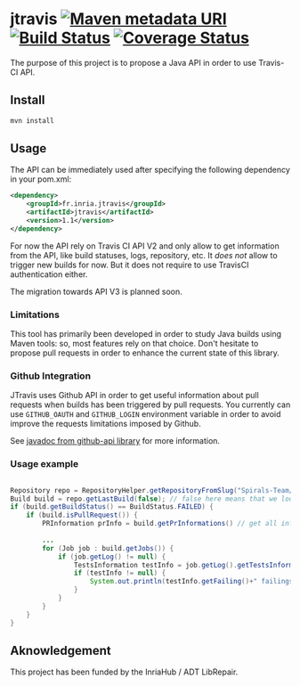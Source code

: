 # jtravis [![Maven metadata URI](https://img.shields.io/maven-metadata/v/http/central.maven.org/maven2/fr/inria/jtravis/jtravis/maven-metadata.xml.svg)](http://search.maven.org/#search%7Cga%7C1%7Cg%3A%22fr.inria.jtravis%22%20AND%20a%3A%22jtravis%22) [![Build Status](https://travis-ci.org/Spirals-Team/jtravis.svg?branch=master)](https://travis-ci.org/Spirals-Team/jtravis) [![Coverage Status](https://coveralls.io/repos/github/Spirals-Team/jtravis/badge.svg?branch=master)](https://coveralls.io/github/Spirals-Team/jtravis?branch=master)

The purpose of this project is to propose a Java API in order to use Travis-CI API.

## Install

```bash
mvn install
```

## Usage

The API can be immediately used after specifying the following dependency in your pom.xml:

```xml
<dependency>
    <groupId>fr.inria.jtravis</groupId>
    <artifactId>jtravis</artifactId>
    <version>1.1</version>
</dependency>
```

For now the API rely on Travis CI API V2 and only allow to get information from the API, like build statuses, logs, repository, etc. 
It *does not* allow to trigger new builds for now. But it does not require to use TravisCI authentication either.

The migration towards API V3 is planned soon.

### Limitations

This tool has primarily been developed in order to study Java builds using Maven tools: so, most features rely on that choice. 
Don't hesitate to propose pull requests in order to enhance the current state of this library.

### Github Integration

JTravis uses Github API in order to get useful information about pull requests when builds has been triggered by pull requests. 
You currently can use `GITHUB_OAUTH` and `GITHUB_LOGIN` environment variable in order to avoid improve the requests limitations imposed by Github.

See [javadoc from github-api library](http://github-api.kohsuke.org/apidocs/org/kohsuke/github/GitHubBuilder.html#fromEnvironment--) for more information.

### Usage example

```java 

Repository repo = RepositoryHelper.getRepositoryFromSlug("Spirals-Team/jtravis");
Build build = repo.getLastBuild(false); // false here means that we looks for all builds, not only on master branch
if (build.getBuildStatus() == BuildStatus.FAILED) {
    if (build.isPullRequest()) {
        PRInformation prInfo = build.getPrInformations() // get all information on the pull request from Github API
        
        ... 
        for (Job job : build.getJobs()) {
            if (job.getLog() != null) {
                TestsInformation testInfo = job.getLog().getTestsInformation(); 
                if (testInfo != null) {
                    System.out.println(testInfo.getFailing()+" failings tests (on "+testInfo.getRunning()+" tests) on job "+job.getId());
                }
            }
        }
    }           
}
```

## Aknowledgement

This project has been funded by the InriaHub / ADT LibRepair.

